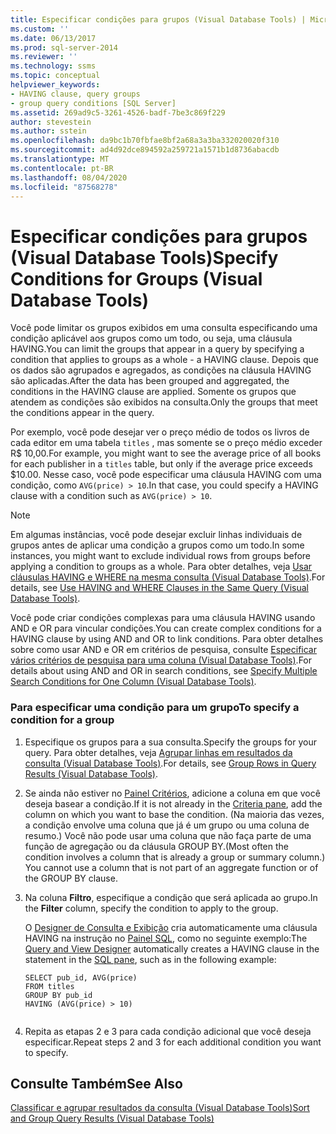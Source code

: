 ```yaml
---
title: Especificar condições para grupos (Visual Database Tools) | Microsoft Docs
ms.custom: ''
ms.date: 06/13/2017
ms.prod: sql-server-2014
ms.reviewer: ''
ms.technology: ssms
ms.topic: conceptual
helpviewer_keywords:
- HAVING clause, query groups
- group query conditions [SQL Server]
ms.assetid: 269ad9c5-3261-4526-badf-7be3c869f229
author: stevestein
ms.author: sstein
ms.openlocfilehash: da9bc1b70fbfae8bf2a68a3a3ba332020020f310
ms.sourcegitcommit: ad4d92dce894592a259721a1571b1d8736abacdb
ms.translationtype: MT
ms.contentlocale: pt-BR
ms.lasthandoff: 08/04/2020
ms.locfileid: "87568278"
---
```

# <a name="specify-conditions-for-groups-visual-database-tools"></a><span data-ttu-id="6b38f-102">Especificar condições para grupos (Visual Database Tools)</span><span class="sxs-lookup"><span data-stu-id="6b38f-102">Specify Conditions for Groups (Visual Database Tools)</span></span>
  <span data-ttu-id="6b38f-103">Você pode limitar os grupos exibidos em uma consulta especificando uma condição aplicável aos grupos como um todo, ou seja, uma cláusula HAVING.</span><span class="sxs-lookup"><span data-stu-id="6b38f-103">You can limit the groups that appear in a query by specifying a condition that applies to groups as a whole - a HAVING clause.</span></span> <span data-ttu-id="6b38f-104">Depois que os dados são agrupados e agregados, as condições na cláusula HAVING são aplicadas.</span><span class="sxs-lookup"><span data-stu-id="6b38f-104">After the data has been grouped and aggregated, the conditions in the HAVING clause are applied.</span></span> <span data-ttu-id="6b38f-105">Somente os grupos que atendem as condições são exibidos na consulta.</span><span class="sxs-lookup"><span data-stu-id="6b38f-105">Only the groups that meet the conditions appear in the query.</span></span>  
  
 <span data-ttu-id="6b38f-106">Por exemplo, você pode desejar ver o preço médio de todos os livros de cada editor em uma tabela `titles` , mas somente se o preço médio exceder R$ 10,00.</span><span class="sxs-lookup"><span data-stu-id="6b38f-106">For example, you might want to see the average price of all books for each publisher in a `titles` table, but only if the average price exceeds $10.00.</span></span> <span data-ttu-id="6b38f-107">Nesse caso, você pode especificar uma cláusula HAVING com uma condição, como `AVG(price) > 10`.</span><span class="sxs-lookup"><span data-stu-id="6b38f-107">In that case, you could specify a HAVING clause with a condition such as `AVG(price) > 10`.</span></span>  
  
> [!NOTE]  
>  <span data-ttu-id="6b38f-108">Em algumas instâncias, você pode desejar excluir linhas individuais de grupos antes de aplicar uma condição a grupos como um todo.</span><span class="sxs-lookup"><span data-stu-id="6b38f-108">In some instances, you might want to exclude individual rows from groups before applying a condition to groups as a whole.</span></span> <span data-ttu-id="6b38f-109">Para obter detalhes, veja [Usar cláusulas HAVING e WHERE na mesma consulta &#40;Visual Database Tools&#41;](visual-database-tools.md).</span><span class="sxs-lookup"><span data-stu-id="6b38f-109">For details, see [Use HAVING and WHERE Clauses in the Same Query &#40;Visual Database Tools&#41;](visual-database-tools.md).</span></span>  
  
 <span data-ttu-id="6b38f-110">Você pode criar condições complexas para uma cláusula HAVING usando AND e OR para vincular condições.</span><span class="sxs-lookup"><span data-stu-id="6b38f-110">You can create complex conditions for a HAVING clause by using AND and OR to link conditions.</span></span> <span data-ttu-id="6b38f-111">Para obter detalhes sobre como usar AND e OR em critérios de pesquisa, consulte [Especificar vários critérios de pesquisa para uma coluna &#40;Visual Database Tools&#41;](specify-multiple-search-conditions-for-one-column-visual-database-tools.md).</span><span class="sxs-lookup"><span data-stu-id="6b38f-111">For details about using AND and OR in search conditions, see [Specify Multiple Search Conditions for One Column &#40;Visual Database Tools&#41;](specify-multiple-search-conditions-for-one-column-visual-database-tools.md).</span></span>  
  
### <a name="to-specify-a-condition-for-a-group"></a><span data-ttu-id="6b38f-112">Para especificar uma condição para um grupo</span><span class="sxs-lookup"><span data-stu-id="6b38f-112">To specify a condition for a group</span></span>  
  
1.  <span data-ttu-id="6b38f-113">Especifique os grupos para a sua consulta.</span><span class="sxs-lookup"><span data-stu-id="6b38f-113">Specify the groups for your query.</span></span> <span data-ttu-id="6b38f-114">Para obter detalhes, veja [Agrupar linhas em resultados da consulta &#40;Visual Database Tools&#41;](group-rows-in-query-results-visual-database-tools.md).</span><span class="sxs-lookup"><span data-stu-id="6b38f-114">For details, see [Group Rows in Query Results &#40;Visual Database Tools&#41;](group-rows-in-query-results-visual-database-tools.md).</span></span>  
  
2.  <span data-ttu-id="6b38f-115">Se ainda não estiver no [Painel Critérios](criteria-pane-visual-database-tools.md), adicione a coluna em que você deseja basear a condição.</span><span class="sxs-lookup"><span data-stu-id="6b38f-115">If it is not already in the [Criteria pane](criteria-pane-visual-database-tools.md), add the column on which you want to base the condition.</span></span> <span data-ttu-id="6b38f-116">(Na maioria das vezes, a condição envolve uma coluna que já é um grupo ou uma coluna de resumo.) Você não pode usar uma coluna que não faça parte de uma função de agregação ou da cláusula GROUP BY.</span><span class="sxs-lookup"><span data-stu-id="6b38f-116">(Most often the condition involves a column that is already a group or summary column.) You cannot use a column that is not part of an aggregate function or of the GROUP BY clause.</span></span>  
  
3.  <span data-ttu-id="6b38f-117">Na coluna **Filtro**, especifique a condição que será aplicada ao grupo.</span><span class="sxs-lookup"><span data-stu-id="6b38f-117">In the **Filter** column, specify the condition to apply to the group.</span></span>  
  
     <span data-ttu-id="6b38f-118">O [Designer de Consulta e Exibição](query-and-view-designer-tools-visual-database-tools.md) cria automaticamente uma cláusula HAVING na instrução no [Painel SQL](sql-pane-visual-database-tools.md), como no seguinte exemplo:</span><span class="sxs-lookup"><span data-stu-id="6b38f-118">The [Query and View Designer](query-and-view-designer-tools-visual-database-tools.md) automatically creates a HAVING clause in the statement in the [SQL pane](sql-pane-visual-database-tools.md), such as in the following example:</span></span>  
  
    ```  
    SELECT pub_id, AVG(price)  
    FROM titles  
    GROUP BY pub_id  
    HAVING (AVG(price) > 10)  
  
    ```  
  
4.  <span data-ttu-id="6b38f-119">Repita as etapas 2 e 3 para cada condição adicional que você deseja especificar.</span><span class="sxs-lookup"><span data-stu-id="6b38f-119">Repeat steps 2 and 3 for each additional condition you want to specify.</span></span>  
  
## <a name="see-also"></a><span data-ttu-id="6b38f-120">Consulte Também</span><span class="sxs-lookup"><span data-stu-id="6b38f-120">See Also</span></span>  
 [<span data-ttu-id="6b38f-121">Classificar e agrupar resultados da consulta &#40;Visual Database Tools&#41;</span><span class="sxs-lookup"><span data-stu-id="6b38f-121">Sort and Group Query Results &#40;Visual Database Tools&#41;</span></span>](sort-and-group-query-results-visual-database-tools.md)  
  
  

